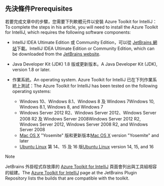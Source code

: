 ## <a name="prerequisites"></a><span data-ttu-id="4c164-101">先決條件</span><span class="sxs-lookup"><span data-stu-id="4c164-101">Prerequisites</span></span>
<span data-ttu-id="4c164-102">若要完成文章中的步驟，您需要下列軟體元件以安裝 Azure Toolkit for IntelliJ：</span><span class="sxs-lookup"><span data-stu-id="4c164-102">To complete the steps in his article, you will need to install the Azure Toolkit for IntelliJ, which requires the following software components:</span></span>

* <span data-ttu-id="4c164-103">IntelliJ IDEA Ultimate Edition 或 Community Edition，可以從 [JetBrains 網站](https://www.jetbrains.com/idea/download/)下載。</span><span class="sxs-lookup"><span data-stu-id="4c164-103">IntelliJ IDEA Ultimate Edition or Community Edition, which can be downloaded from the [JetBrains website](https://www.jetbrains.com/idea/download/).</span></span>
* <span data-ttu-id="4c164-104">Java Developer Kit (JDK) 1.8 版或更新版本。</span><span class="sxs-lookup"><span data-stu-id="4c164-104">A Java Developer Kit (JDK), version 1.8 or later.</span></span>
* <span data-ttu-id="4c164-105">作業系統。</span><span class="sxs-lookup"><span data-stu-id="4c164-105">An operating system.</span></span> <span data-ttu-id="4c164-106">Azure Toolkit for IntelliJ 已在下列作業系統上測試：</span><span class="sxs-lookup"><span data-stu-id="4c164-106">The Azure Toolkit for IntelliJ has been tested on the following operating systems:</span></span>
  
  * <span data-ttu-id="4c164-107">Windows 10、Windows 8.1、Windows 8 及 Windows 7</span><span class="sxs-lookup"><span data-stu-id="4c164-107">Windows 10, Windows 8.1, Windows 8, and Windows 7</span></span>
  * <span data-ttu-id="4c164-108">Windows Server 2012 R2、Windows Server 2012、Windows Server 2008 R2 及 Windows Server 2008</span><span class="sxs-lookup"><span data-stu-id="4c164-108">Windows Server 2012 R2, Windows Server 2012, Windows Server 2008 R2, and Windows Server 2008</span></span>
  * <span data-ttu-id="4c164-109">[Mac OS X](http://www.apple.com/osx) "Yosemite" 版和更新版本</span><span class="sxs-lookup"><span data-stu-id="4c164-109">[Mac OS X](http://www.apple.com/osx) version "Yosemite" and later</span></span>
  * <span data-ttu-id="4c164-110">[Ubuntu Linux](http://www.ubuntu.com) 第 14、15 及 16 版</span><span class="sxs-lookup"><span data-stu-id="4c164-110">[Ubuntu Linux](http://www.ubuntu.com) version 14, 15, and 16</span></span>

> [!NOTE]
> 
> <span data-ttu-id="4c164-111">JetBrains 外掛程式存放庫的 [Azure Toolkit for IntelliJ](https://plugins.jetbrains.com/plugin/8053) 頁面會列出與工具組相容的組建。</span><span class="sxs-lookup"><span data-stu-id="4c164-111">The [Azure Toolkit for IntelliJ](https://plugins.jetbrains.com/plugin/8053) page at the JetBrains Plugin Repository lists the builds that are compatible with the toolkit.</span></span>
> 

<!--
> [!IMPORTANT]
> 
> If you are using the Azure Toolkit for IntelliJ on Windows, the toolkit requires installing the Azure SDK 2.9.6 or later in order to use the Azure emulator. You have two options for installing the Azure SDK:
> 
> * You can download and install the Azure SDK by using the [Web Platform Installer (WebPI)](http://go.microsoft.com/fwlink/?LinkID=252838).
> * If you do not have the Azure SDK installed when you create your first Azure deployment project, you will be prompted to automatically download install the requisite version of the Azure SDK.
> 
> Note that the Azure SDK is only required on Windows.
> 
-->
